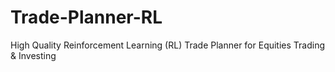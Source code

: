 # Trade-Planner-RL
High Quality Reinforcement Learning (RL) Trade Planner for Equities Trading &amp; Investing
